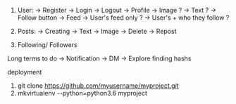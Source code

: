 1. User:
    -> Register
    -> Login
    -> Logout
    -> Profile
        -> Image ?
        -> Text ?
        -> Follow button
    -> Feed
        -> User's feed only ?
        -> User's + who they follow ?

2. Posts:
    -> Creating
        -> Text 
        -> Image
    -> Delete
    -> Repost


3. Following/ Followers

Long terms to do 
-> Notification
-> DM
-> Explore finding hashs


deployment 
1. git clone https://github.com/myusername/myproject.git
2. mkvirtualenv --python=python3.6 myproject